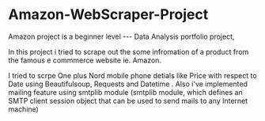 # Amazon-WebScraper-Project

Amazon project is a beginner level --- Data Analysis portfolio project, 

In this project i tried to scrape out the some infromation of a product from the famous e commmerce website ie. Amazon.

I tried to scrpe One plus Nord mobile phone detials like Price with respect to Date using Beautifulsoup, Requests and  Datetime . Also i've implemented mailing feature using smtplib module (smtplib module, which defines an SMTP client session object that can be used to send mails to any Internet machine) 
